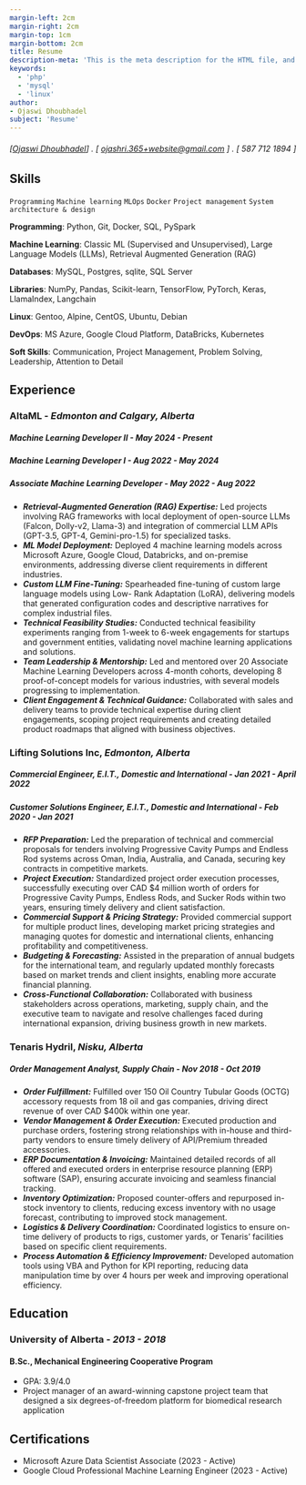 ```yaml
---
margin-left: 2cm
margin-right: 2cm
margin-top: 1cm
margin-bottom: 2cm
title: Resume
description-meta: 'This is the meta description for the HTML file, and one day the PDF file, for better SEO?'
keywords:
  - 'php'
  - 'mysql'
  - 'linux'
author:
- Ojaswi Dhoubhadel
subject: 'Resume'
---
```

###### [[Ojaswi Dhoubhadel](https://ojdh.github.io/#)] . [ ojashri.365+website@gmail.com ] . [ 587 712 1894 ]

<!-- ## Summary
### This is where you have your statement, that describes who you are and what you're looking for. Hopefully it's not cliche and it stands out in a good way -->

## Skills

```Programming```
```Machine learning```
```MLOps```
```Docker```
```Project management```
```System architecture & design```

**Programming**: Python, Git, Docker, SQL, PySpark

**Machine Learning**: Classic ML (Supervised and Unsupervised), Large Language Models (LLMs), Retrieval Augmented Generation (RAG)

**Databases**: MySQL, Postgres, sqlite, SQL Server

**Libraries**: NumPy, Pandas, Scikit-learn, TensorFlow, PyTorch, Keras, LlamaIndex, Langchain

**Linux**: Gentoo, Alpine, CentOS, Ubuntu, Debian

**DevOps**: MS Azure, Google Cloud Platform, DataBricks, Kubernetes

**Soft Skills**: Communication, Project Management, Problem Solving, Leadership, Attention to Detail

## Experience

### AltaML - *Edmonton and Calgary, Alberta*

##### Machine Learning Developer II - *May 2024 - Present*
##### Machine Learning Developer I - *Aug 2022 - May 2024*
##### Associate Machine Learning Developer - *May 2022 - Aug 2022*


- ***Retrieval-Augmented Generation (RAG) Expertise:*** Led projects involving RAG frameworks with
local deployment of open-source LLMs (Falcon, Dolly-v2, Llama-3) and integration of
commercial LLM APIs (GPT-3.5, GPT-4, Gemini-pro-1.5) for specialized tasks.
- ***ML Model Deployment:*** Deployed 4 machine learning models across Microsoft Azure, Google
Cloud, Databricks, and on-premise environments, addressing diverse client requirements in
different industries.
- ***Custom LLM Fine-Tuning:*** Spearheaded fine-tuning of custom large language models using Low-
Rank Adaptation (LoRA), delivering models that generated configuration codes and descriptive
narratives for complex industrial files.
- ***Technical Feasibility Studies:*** Conducted technical feasibility experiments ranging from 1-week
to 6-week engagements for startups and government entities, validating novel machine learning
applications and solutions.
- ***Team Leadership & Mentorship:*** Led and mentored over 20 Associate Machine Learning Developers across 4-month cohorts, developing 8 proof-of-concept models for various industries, with several models progressing to implementation.
- ***Client Engagement & Technical Guidance:*** Collaborated with sales and delivery teams to provide technical expertise during client engagements, scoping project requirements and creating detailed product roadmaps that aligned with business objectives.

<!-- **Technologies used:** Tell people about the languages, apps, technologies you used to succeed at this job. -->



### Lifting Solutions Inc, *Edmonton, Alberta*

##### Commercial Engineer, E.I.T., Domestic and International - *Jan 2021 - April 2022*
##### Customer Solutions Engineer, E.I.T., Domestic and International - *Feb 2020 - Jan 2021*

- ***RFP Preparation:*** Led the preparation of technical and commercial proposals for tenders involving Progressive Cavity Pumps and Endless Rod systems across Oman, India, Australia, and Canada, securing key contracts in competitive markets.
- ***Project Execution:*** Standardized project order execution processes, successfully executing over CAD $4 million worth of orders for Progressive Cavity Pumps, Endless Rods, and Sucker Rods within two years, ensuring timely delivery and client satisfaction.
- ***Commercial Support & Pricing Strategy:*** Provided commercial support for multiple product lines, developing market pricing strategies and managing quotes for domestic and international clients, enhancing profitability and competitiveness.
- ***Budgeting & Forecasting:*** Assisted in the preparation of annual budgets for the international team, and regularly updated monthly forecasts based on market trends and client insights, enabling more accurate financial planning.
- ***Cross-Functional Collaboration:*** Collaborated with business stakeholders across operations, marketing, supply chain, and the executive team to navigate and resolve challenges faced during international expansion, driving business growth in new markets.

<!-- **Technologies used:** Tell people about the languages, apps, technologies you used to succeed at this job. -->



### Tenaris Hydril, *Nisku, Alberta*

##### Order Management Analyst, Supply Chain - *Nov 2018 - Oct 2019*

- ***Order Fulfillment:*** Fulfilled over 150 Oil Country Tubular Goods (OCTG) accessory requests from 18 oil and gas companies, driving direct revenue of over CAD $400k within one year.
- ***Vendor Management & Order Execution:*** Executed production and purchase orders, fostering strong relationships with in-house and third-party vendors to ensure timely delivery of API/Premium threaded accessories.
- ***ERP Documentation & Invoicing:*** Maintained detailed records of all offered and executed orders in enterprise resource planning (ERP) software (SAP), ensuring accurate invoicing and seamless financial tracking.
- ***Inventory Optimization:*** Proposed counter-offers and repurposed in-stock inventory to clients, reducing excess inventory with no usage forecast, contributing to improved stock management.
- ***Logistics & Delivery Coordination:*** Coordinated logistics to ensure on-time delivery of products to rigs, customer yards, or Tenaris’ facilities based on specific client requirements.
- ***Process Automation & Efficiency Improvement:*** Developed automation tools using VBA and Python for KPI reporting, reducing data manipulation time by over 4 hours per week and improving operational efficiency.

<!-- **Technologies used:** Tell people about the languages, apps, technologies you used to succeed at this job. -->

<!-- ## Awards & Recognition

- Winner TechCrunch Disrupt 2001
- People Magazine's sexiest man alive at 123 My Address, MyCity, TX

## Projects

**[*Personal Blog*](http://luther.io)** (2021-present)

- Authored a series of articles covering a wide variety of topics and tools related to technology like PHP, WordPress, Ruby, Linux, Docker, and Privacy. -->

## Education

### University of Alberta - *2013 - 2018*
#### B.Sc., Mechanical Engineering Cooperative Program 
- GPA: 3.9/4.0
- Project manager of an award-winning capstone project team that designed a six degrees-of-freedom platform for biomedical research application

<!-- ### Northern Alberta Institute of Technology - *2021*
#### Data Science Certificate 
-  Completion of 6 courses providing competency in data mining, data processing in Python, selecting and implementing machine learning algorithms and data visualization -->

## Certifications
- Microsoft Azure Data Scientist Associate (2023 - Active)
- Google Cloud Professional Machine Learning Engineer (2023 - Active)
